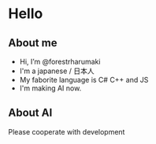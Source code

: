 # Hello
## About me
- Hi, I’m @forestrharumaki
- I'm a japanese / 日本人
- My faborite language is C# C++ and JS
- I'm making AI now.
## About AI
Please cooperate with development

<!---
forestrharumaki/forestrharumaki is a ✨ special ✨ repository because its `README.md` (this file) appears on your GitHub profile.
You can click the Preview link to take a look at your changes.
--->
